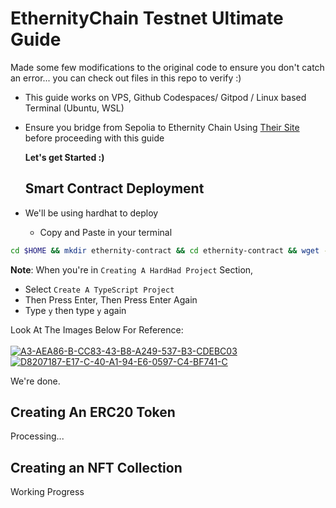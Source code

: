 # EthernityChain Testnet Ultimate Guide
Made some few modifications to the original code to ensure you don't catch an error... you can check out files in this repo to verify :)
- This guide works on VPS, Github Codespaces/ Gitpod / Linux based Terminal (Ubuntu, WSL)
- Ensure you bridge from Sepolia to Ethernity Chain Using [Their Site](https://testnetbridge.ethernitychain.io/) before proceeding with this guide

  **Let's get Started :)**

  <h2>Smart Contract Deployment</h2>
  
- We'll be using hardhat to deploy

   - Copy and Paste in your terminal

```bash
cd $HOME && mkdir ethernity-contract && cd ethernity-contract && wget -q https://raw.githubusercontent.com/WillzyDollarrzz/EthernityChain/refs/heads/main/ethernity-contract.sh && chmod +x ethernity-contract.sh && ./ethernity-contract.sh
```

**Note**: When you're in `Creating A HardHad Project` Section, 

- Select `Create A TypeScript Project`
- Then Press Enter, Then Press Enter Again
- Type `y` then type `y` again

Look At The Images Below For Reference:
<br>
<br>
<a href="https://ibb.co/0rpzGMD"><img src="https://i.ibb.co/VT0kqSj/A3-AEA86-B-CC83-43-B8-A249-537-B3-CDEBC03.jpg" alt="A3-AEA86-B-CC83-43-B8-A249-537-B3-CDEBC03" border="0"></a> <br>
<a href="https://ibb.co/qkmbcPQ"><img src="https://i.ibb.co/sysLNMY/D8207187-E17-C-40-A1-94-E6-0597-C4-BF741-C.jpg" alt="D8207187-E17-C-40-A1-94-E6-0597-C4-BF741-C" border="0"></a> <br>

We're done.

<h2>Creating An ERC20 Token</h2>
Processing...

<h2>Creating an NFT Collection</h2>
Working Progress
